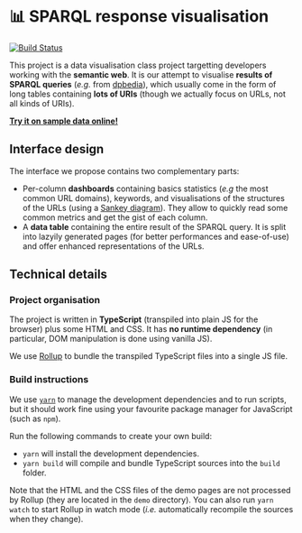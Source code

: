 # 📊 SPARQL response visualisation

[![Build Status](https://travis-ci.com/Daru13/semantic-web-visualisation.svg?token=k9rdEMrtfsRy2L9s8psg&branch=master)](https://travis-ci.com/Daru13/semantic-web-visualisation)

This project is a data visualisation class project targetting developers working with the **semantic web**.
It is our attempt to visualise **results of SPARQL queries** (_e.g._ from [dpbedia](https://dbpedia.org/sparql)), which usually come in the form of long tables containing **lots of URIs** (though we actually focus on URLs, not all kinds of URIs).

**[Try it on sample data online!](https://daru13.github.io/semantic-web-visualisation/demo/)** 



## Interface design


The interface we propose contains two complementary parts:

- Per-column **dashboards** containing basics statistics (_e.g_ the most common URL domains), keywords, and visualisations of the structures of the URLs (using a [Sankey diagram](https://en.wikipedia.org/wiki/Sankey_diagram)). They allow to quickly read some common metrics and get the gist of each column.
- A **data table** containing the entire result of the SPARQL query. It is split into lazyily generated pages (for better performances and ease-of-use) and offer enhanced representations of the URLs.



## Technical details

### Project organisation

The project is written in **TypeScript** (transpiled into plain JS for the browser) plus some HTML and CSS.
It has **no runtime dependency** (in particular, DOM manipulation is done using vanilla JS).

We use [Rollup](https://rollupjs.org/guide/en/) to bundle the transpiled TypeScript files into a single JS file.


### Build instructions

We use [`yarn`](http://yarnpkg.com) to manage the development dependencies and to run scripts, but it should work fine using your favourite package manager for JavaScript (such as `npm`).

Run the following commands to create your own build:
- `yarn` will install the development dependencies.
- `yarn build` will compile and bundle TypeScript sources into the `build` folder.

Note that the HTML and the CSS files of the demo pages are not processed by Rollup (they are located in the `demo` directory).
You can also run `yarn watch` to start Rollup in watch mode (_i.e._ automatically recompile the sources when they change).